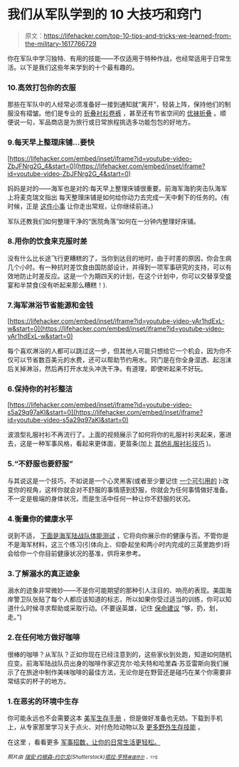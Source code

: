 # 我们从军队学到的 10 大技巧和窍门

> 原文：<https://lifehacker.com/top-10-tips-and-tricks-we-learned-from-the-military-1617766729>

你在军队中学习独特、有用的技能——不仅适用于特种作战，也经常适用于日常生活。以下是我们这些年来学到的十个最有趣的。



### 10.高效打包你的衣服

那些在军队中的人经常必须准备好一接到通知就“离开”，轻装上阵，保持他们的制服没有褶皱。他们是专业的 [折叠衬衫](http://lifehacker.com/fold-shirts-military-style-for-efficient-packing-509441547)[卷裤](http://lifehacker.com/roll-your-sweatpants-like-an-army-ranger-to-save-packin-1612310463) ，甚至还有节省空间的 [优袜折叠](http://lifehacker.com/save-packing-space-by-folding-your-socks-like-an-army-r-1602028370) 。顺便说一句，军品商店是为旅行或日常旅程挑选多功能包包的好地方。

### 9.每天早上整理床铺…要快

 [https://lifehacker.com/embed/inset/iframe?id=youtube-video-ZbJFNrg2G_4&start=0](https://lifehacker.com/embed/inset/iframe?id=youtube-video-ZbJFNrg2G_4&start=0) 

妈妈是对的——海军也是对的:每天早上整理床铺很重要。前海军海豹突击队海军上将麦克瑞文指出 每天整理床铺是如何给你动力去完成一天中剩下的任务的。(有时候，正是 [这件小事](http://lifehacker.com/pull-yourself-out-of-a-rut-by-doing-just-one-small-thin-5838682) 让你走出常规，让你继续前进。)

军队还教我们如何整理干净的“医院角落”如何在一分钟内整理好床铺。

### 8.用你的饮食来克服时差

没有什么比长途飞行更糟糕的了，当你到达目的地时，由于时差的原因，你会生病几个小时。有一种抗时差饮食由国防部设计，并得到一项军事研究的支持，可以有效地防止时差反应。这是一个为期四天的计划，在这个计划中，你可以交替享受盛宴和半禁食(没有听起来那么糟糕！).

### 7.海军淋浴节省能源和金钱

 [https://lifehacker.com/embed/inset/iframe?id=youtube-video-yAr1hdExL-w&start=0](https://lifehacker.com/embed/inset/iframe?id=youtube-video-yAr1hdExL-w&start=0) 

每个喜欢淋浴的人都可以跳过这一步，但其他人可能只想给它一个机会，因为你不仅可以节省数百美元的水费，还可以帮助节约用水。窍门是在你全身湿透、起泡沫后关掉淋浴，然后再打开水龙头冲洗干净。有道理，即使听起来不好玩。

### 6.保持你的衬衫整洁

 [https://lifehacker.com/embed/inset/iframe?id=youtube-video-s5a29q97aKI&start=0](https://lifehacker.com/embed/inset/iframe?id=youtube-video-s5a29q97aKI&start=0) 

波浪型礼服衬衫不再流行了。上面的视频展示了如何将你的礼服衬衫夹起来，塞进去，这是一种军事风格，看起来更体面，更苗条(加上 [其他礼服衬衫技巧](http://lifehacker.com/keep-your-dress-shirt-neatly-tucked-in-with-the-militar-1518253732) )。

### 5.“不舒服也要舒服”

与其说这是一个技巧，不如说是一个心灵黑客(或者至少要记住 [一个可引用的](http://lifehacker.com/get-comfortable-being-uncomfortable-1599385696) ):改变你的视角，这样你就会对不舒服的事情感到舒服，你就会为任何事情做好准备。不一定是极端的身体状况，而是生活中任何一种让你不舒服的状况。

### 4.衡量你的健康水平

说到不适， [下面是海军陆战队体能测试](http://lifehacker.com/gauge-your-fitness-level-using-the-marine-corps-test-5352152) ，它将向你展示你的健康与否。不管你是不是海军材料，这三个练习(引体向上、仰卧起坐和两小时内完成的三英里跑步)将会给你一个你目前健康状况的基准，供将来参考。

### 3.了解溺水的真正迹象

溺水的迹象非常微妙——不是你可能期望的那种引人注目的、响亮的表现。美国海岸警卫队张贴了每个人都应该知道的标志，所以如果你受过适当的训练，你可以知道什么时候寻求帮助或采取行动。(不要逞英雄，记住 [保命建议](http://lifehacker.com/8-basic-life-saving-skills-everyone-should-know-1469632767) “够，扔，划，走。”)

### 2.在任何地方做好咖啡

很棒的咖啡？从军队？正如你现在已经注意到的，这些家伙到处跑，知道如何随机应变。前海军陆战队员出身的咖啡作家迈克尔·哈夫特和哈里森·苏亚雷斯向我们展示了在旅途中制作美味咖啡的最佳方法，无论你是在野营还是碰巧在某个你需要非常结实的杯子的地方。

### 1.在恶劣的环境中生存

你可能永远也不会需要这本 [美军生存手册](http://lifehacker.com/survival-guide-puts-the-us-military-survival-manual-in-5915897) ，但是做好准备也无妨。下载到手机上，从专家那里学习关于点火、对付危险动物以及 [更多野外生存技能](http://lifehacker.com/the-wilderness-survival-skills-everyone-should-know-5881604) 。

在这里 ，看看更多 [军事招数，让你的日常生活更轻松。](https://lifehacker.com/the-best-military-tricks-to-make-your-daily-life-easier-1585302321)

*<small>照片由</small>* [*<small>瑞安·约根森-约尔戈</small>*](http://www.shutterstock.com/pic-142004473/stock-photo-grunge-design-of-a-military-army-star-background-with-cadet-copyspace.html?src=2IYo8dN7zUXAhGjcVysPeg-1-8)*<small>(Shutterstock)</small>*[*<small>塔拉·亨特</small>*](http://www.flickr.com/photos/missrogue/46698435/)<small>[*<small>弗德怀尔</small>*](https://www.flickr.com/photos/57412091@N00/120875578/sizes/z/) <small>，<small>T71】</small></small></small>

<small></small>